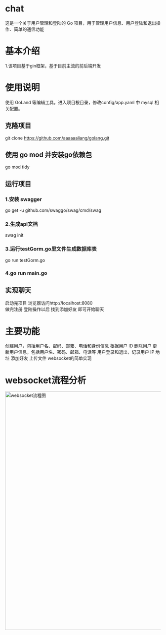 # chat
这是一个关于用户管理和登陆的 Go 项目，用于管理用户信息、用户登陆和退出操作、简单的通信功能
# 基本介绍
1.该项目基于gin框架，基于目前主流的前后端开发
# 使用说明
使用 GoLand 等编辑工具，进入项目根目录，修改config/app.yaml 中 mysql 相关配置。
## 克隆项目
git clone https://github.com/aaaaaaliang/golang.git
##  使用 go mod 并安装go依赖包
go mod tidy
## 运行项目 
### 1.安装 swagger
go get -u github.com/swaggo/swag/cmd/swag  
### 2.生成api文档  
swag init
### 3.运行testGorm.go里文件生成数据库表  
go run testGorm.go
### 4.go run main.go  

## 实现聊天
启动完项目 浏览器访问http://localhost:8080  
做完注册 登陆操作以后 找到添加好友 即可开始聊天

# 主要功能
创建用户，包括用户名、密码、邮箱、电话和身份信息
根据用户 ID 删除用户
更新用户信息，包括用户名、密码、邮箱、电话等
用户登录和退出，记录用户 IP 地址
添加好友 上传文件
websocket的简单实现
# websocket流程分析
<img width="769" alt="websocket流程图" src="https://github.com/aaaaaaliang/chat/assets/117182742/ec7ed5b8-ecc2-4da7-8aed-4185dc546822">

